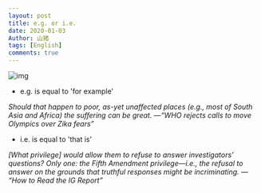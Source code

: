 ```yaml
---
layout: post
title: e.g. or i.e.
date: 2020-01-03
Author: 山猪
tags: [English]
comments: true
---
```

![img](https://7esl.com/wp-content/uploads/2019/07/I.e.-vs-E.g.-1-1200x628.jpg)

<!-- more -->

- e.g. is equal to 'for example'

*Should that happen to poor, as-yet unaffected places (e.g., most of South Asia and Africa) the suffering can be great. —“WHO rejects calls to move Olympics over Zika fears”*

- i.e. is equal to 'that is'

*[What privilege] would allow them to refuse to answer investigators’ questions? Only one: the Fifth Amendment privilege—i.e., the refusal to answer on the grounds that truthful responses might be incriminating. — “How to Read the IG Report”*

